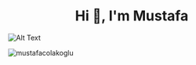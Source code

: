 <h1 align="center">Hi 👋, I'm Mustafa</h1>


![Alt Text](https://media1.popsugar-assets.com/files/thumbor/OZ7UwxWJMOvw_mFhXM2FP9MA5L0/fit-in/1024x1024/filters:format_auto-!!-:strip_icc-!!-/2018/09/12/908/n/1922283/addurl1Hy7oL/i/From-Makeshift-Dance-Parties.gif)




<p><img align="left" src="https://github-readme-stats.vercel.app/api/top-langs?username=mustafacolakoglu&show_icons=true&locale=en&layout=compact" alt="mustafacolakoglu" /></p>



